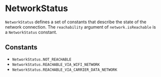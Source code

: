 NetworkStatus
=============

`NetworkStatus` defines a set of constants that describe the state of the network connection. The `reachability` argument of `network.isReachable` is a `NetworkStatus` constant.

Constants
---------

- `NetworkStatus.NOT_REACHABLE`
- `NetworkStatus.REACHABLE_VIA_WIFI_NETWORK`
- `NetworkStatus.REACHABLE_VIA_CARRIER_DATA_NETWORK`
